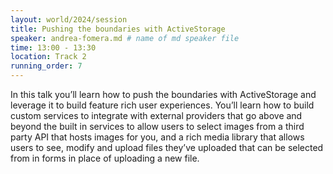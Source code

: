 ```yaml
---
layout: world/2024/session
title: Pushing the boundaries with ActiveStorage
speaker: andrea-fomera.md # name of md speaker file
time: 13:00 - 13:30
location: Track 2
running_order: 7
---
```


In this talk you’ll learn how to push the boundaries with ActiveStorage and leverage it to build feature rich user experiences. You’ll learn how to build custom services to integrate with external providers that go above and beyond the built in services to allow users to select images from a third party API that hosts images for you, and a rich media library that allows users to see, modify and upload files they’ve uploaded that can be selected from in forms in place of uploading a new file.
